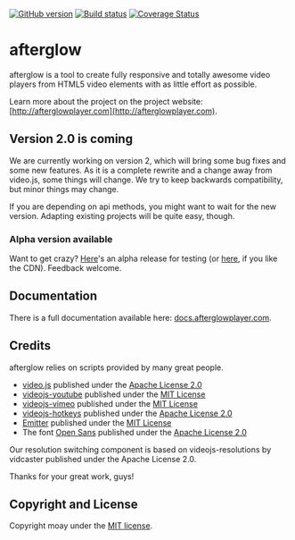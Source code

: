 [![GitHub version](https://badge.fury.io/gh/moay%2Fafterglow.svg)](http://badge.fury.io/gh/moay%2Fafterglow) [![Build status](https://travis-ci.org/moay/afterglow.svg?branch=master)](https://travis-ci.org/moay/afterglow) [![Coverage Status](https://coveralls.io/repos/moay/afterglow/badge.svg?branch=master&service=github)](https://coveralls.io/github/moay/afterglow?branch=master)


# afterglow

afterglow is a tool to create fully responsive and totally awesome video players from HTML5 video elements with as little effort as possible.

Learn more about the project on the project website: [http://afterglowplayer.com](http://afterglowplayer.com).

## Version 2.0 is coming

We are currently working on version 2, which will bring some bug fixes and some new features. As it is a complete rewrite and a change away from video.js, some things will change. We try to keep backwards compatibility, but minor things may change.

If you are depending on api methods, you might want to wait for the new version. Adapting existing projects will be quite easy, though. 

### Alpha version available

Want to get crazy? [Here](https://github.com/moay/afterglow/releases/tag/2.0.0-alpha11)'s an alpha release for testing (or [here](https://cdn.jsdelivr.net/gh/moay/afterglow@2d35f1ba15c8271d98ed3390c348b28284222045/dist/afterglow.min.js), if you like the CDN). Feedback welcome.

## Documentation

There is a full documentation available here: [docs.afterglowplayer.com](http://docs.afterglowplayer.com).

## Credits

afterglow relies on scripts provided by many great people.

- [video.js](http://www.videojs.com/) published under the [Apache License 2.0](https://github.com/videojs/video.js/blob/master/LICENSE)
- [videojs-youtube](https://github.com/eXon/videojs-youtube) published under the [MIT License](https://github.com/eXon/videojs-youtube/blob/master/LICENSE)
- [videojs-vimeo](https://github.com/eXon/videojs-vimeo) published under the [MIT License](https://github.com/eXon/videojs-vimeo/blob/master/LICENSE)
- [videojs-hotkeys](https://github.com/ctd1500/videojs-hotkeys) published under the [Apache License 2.0](https://github.com/ctd1500/videojs-hotkeys/blob/master/LICENSE.md)
- [Emitter](https://github.com/component/emitter) published under the [MIT License](https://github.com/component/emitter/blob/master/LICENSE)
- The font [Open Sans](https://www.google.com/fonts/specimen/Open+Sans) published under the [Apache License 2.0](http://www.apache.org/licenses/LICENSE-2.0.html)

Our resolution switching component is based on videojs-resolutions by vidcaster published under the Apache License 2.0.

Thanks for your great work, guys!

## Copyright and License

Copyright moay under the [MIT license](LICENSE.md).
